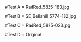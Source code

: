 #Test A = RadRed_5825-183.jpg


#Test B = SE_Bellshill_5774-182.jpg


#Test C = RadRed_5825-023.jpg


#Test D = Original
